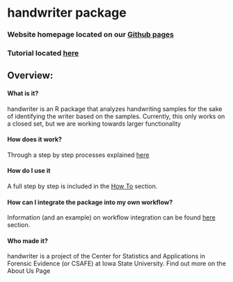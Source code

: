# handwriter package

### Website homepage located on our [Github pages](https://csafe-isu.github.io/handwriter/)

### Tutorial located [here](https://csafe-isu.github.io/handwriter/howto)

## Overview:

#### What is it?
handwriter is an R package that analyzes handwriting samples for the sake of identifying the writer based on the samples. Currently, this only works on a closed set, but we are working towards larger functionality


#### How does it work?
Through a step by step processes explained [here](https://csafe-isu.github.io/handwriter/statisticalmethods)


#### How do I use it
A full step by step is included in the [How To](https://csafe-isu.github.io/handwriter/howto) section.

#### How can I integrate the package into my own workflow?
Information (and an example) on workflow integration can be found [here](https://csafe-isu.github.io/handwriter/workflow) section.

#### Who made it?
handwriter is a project of the Center for Statistics and Applications in Forensic Evidence (or CSAFE) at Iowa State University. Find out more on the About Us Page
